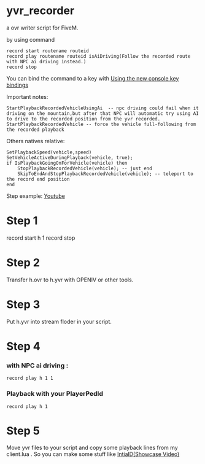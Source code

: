 # yvr_recorder
a ovr writer script for FiveM.

by using command
```
record start routename routeid
record play routename routeid isAiDriving(Follow the recorded route with NPC ai driving instead.)
record stop
```

You can bind the command to a key with [Using the new console key bindings](https://cookbook.fivem.net/2020/01/06/using-the-new-console-key-bindings/)

Important notes:
```
StartPlaybackRecordedVehicleUsingAi  -- npc driving could fail when it driving on the mountain,but after that NPC will automatic try using AI to drive to the recorded position from the yvr recorded.
StartPlaybackRecordedVehicle -- force the vehicle full-following from the recorded playback 
```

Others natives relative:
```
SetPlaybackSpeed(vehicle,speed)
SetVehicleActiveDuringPlayback(vehicle, true);
if IsPlaybackGoingOnForVehicle(vehicle) then
	StopPlaybackRecordedVehicle(vehicle); -- just end
	SkipToEndAndStopPlaybackRecordedVehicle(vehicle); -- teleport to the record end position
end
```

Step example:
[Youtube](https://www.youtube.com/watch?v=gsCJl7Us-1A)
# Step 1
record start h 1
record stop 
# Step 2 
Transfer h.ovr to h.yvr with OPENIV or other tools.
# Step 3 
Put h.yvr into stream floder in your script.
# Step 4 
### with NPC ai driving :
```
record play h 1 1
```
### Playback with your PlayerPedId
```
record play h 1
```
# Step 5 
Move yvr files to your script and copy some playback lines from my client.lua .
So you can make some stuff like [IntialD(Showcase Video)](https://www.youtube.com/watch?v=hicW1YeqAG4])